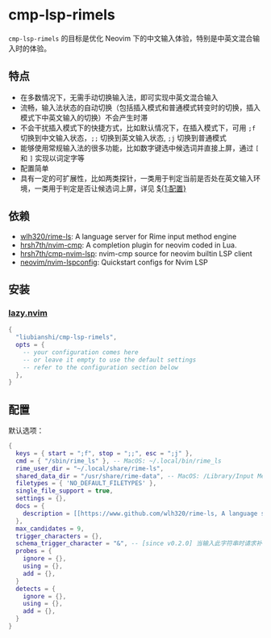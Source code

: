 # cmp-lsp-rimels

`cmp-lsp-rimels` 的目标是优化 Neovim 下的中文输入体验，特别是中英文混合输入时的体验。

## 特点

- 在多数情况下，无需手动切换输入法，即可实现中英文混合输入
- 流畅，输入法状态的自动切换（包括插入模式和普通模式转变时的切换，插入模式下中英文输入的切换）不会产生时滞
- 不会干扰插入模式下的快捷方式，比如默认情况下，在插入模式下，可用 `;f` 切换到中文输入状态，`;;` 切换到英文输入状态, `;j` 切换到普通模式
- 能够使用常规输入法的很多功能，比如数字键选中候选词并直接上屏，通过 `[` 和 `]` 实现以词定字等
- 配置简单
- 具有一定的可扩展性，比如两类探针，一类用于判定当前是否处在英文输入环境，一类用于判定是否让候选词上屏，详见 [${1:配置}](README#配置)

## 依赖

- [wlh320/rime-ls](https://github.com/wlh320/rime-ls): A language server for Rime input method engine
- [hrsh7th/nvim-cmp](https://github.com/hrsh7th/nvim-cmp): A completion plugin for neovim coded in Lua.
- [hrsh7th/cmp-nvim-lsp](https://github.com/hrsh7th/cmp-nvim-lsp): nvim-cmp source for neovim builtin LSP client
- [neovim/nvim-lspconfig](https://github.com/neovim/nvim-lspconfig): Quickstart configs for Nvim LSP

## 安装

### [lazy.nvim](https://github.com/folke/lazy.nvim)

```lua
{
  "liubianshi/cmp-lsp-rimels",
  opts = {
    -- your configuration comes here
    -- or leave it empty to use the default settings
    -- refer to the configuration section below
  },
}
```

## 配置

默认选项：

```lua
{
  keys = { start = ";f", stop = ";;", esc = ";j" },
  cmd = { "/sbin/rime_ls" }, -- MacOS: ~/.local/bin/rime_ls
  rime_user_dir = "~/.local/share/rime-ls",
  shared_data_dir = "/usr/share/rime-data", -- MacOS: /Library/Input Methods/Squirrel.app/Contents/SharedSupport
  filetypes = { 'NO_DEFAULT_FILETYPES' },
  single_file_support = true,
  settings = {},
  docs = {
    description = [[https://www.github.com/wlh320/rime-ls, A language server for librime]],
  },
  max_candidates = 9,
  trigger_characters = {},
  schema_trigger_character = "&", -- [since v0.2.0] 当输入此字符串时请求补全会触发 “方案选单”
  probes = {
    ignore = {},
    using = {},
    add = {},
  }
  detects = {
    ignore = {},
    using = {},
    add = {},
  }
}
```

